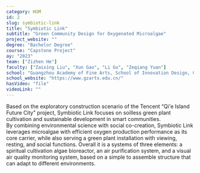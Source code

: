 ```yaml
---
category: HUM
id: 2
slug: symbiotic-link
title: "Symbiotic Link"
subtitle: "Green Community Design for Oxygenated Microalgae"
project_website: ""
degree: "Bachelor Degree"
course: "Capstone Project"
ay: "2023"
team: ["Zizhen He"]
faculty: ["Zaixing Liu", "Xun Gao", "Li Gu", "Zeqiang Yuan"]
school: "Guangzhou Academy of Fine Arts, School of Innovation Design, Guangzhou, China"
school_website: "https://www.gzarts.edu.cn/"
hasVideo: "file"
videoLink: ""
---
```


Based on the exploratory construction scenario of the Tencent “Qi'e Island Future City" project, Symbiotic Link focuses on soilless green plant cultivation and sustainable development in smart communities.<br>By combining environmental science with social co-creation, Symbiotic Link leverages microalgae with efficient oxygen production performance as its core carrier, while also serving a green plant installation with viewing, resting, and social functions. Overall it is a systems of three elements: a spiritual cultivation algae bioreactor, an air purification system, and a visual air quality monitoring system, based on a simple to assemble structure that can adapt to different environments.
